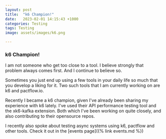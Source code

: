 ```yaml
---
layout: post
title:  "k6 Champion!"
date:   2023-02-01 14:15:43 +1000
categories: Testing
tags: Testing
image: assets/images/k6.png

---
```


### k6 Champion!

I am not someone who get too close to a tool. I believe strongly that problem always comes first. And I continue to believe so. 

Sometimes you just end up using a few tools in your daily life so much that you develop a liking for it. Two such tools that I am currently working on are k6 and pactflow.io. 

Recently I became a k6 champion, given I've already been sharing my experience with k6 lately. I've used their API performance testing tool and the xk6-kafka extension. Both which I've been working on quite closely, and also contributing to their opensource repos. 

I recently also spoke about testing async systems using k6, pactflow and other tools. Check it out in the [events page]({% link events.md %})